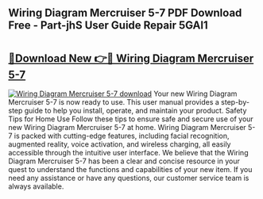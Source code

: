 ## Wiring Diagram Mercruiser 5-7 PDF Download Free - Part-jhS User Guide Repair 5GAl1

# <h2><a href="http://dfmc1h7.blite.top/?on=Wiring+Diagram+Mercruiser+5-7">🔗Download New 👉🔴 Wiring Diagram Mercruiser 5-7</a></h2>

[![Wiring Diagram Mercruiser 5-7 download](https://i.imgur.com/lujVjoI.png)](http://dfmc1h7.blite.top/?on=Wiring+Diagram+Mercruiser+5-7)
Your new Wiring Diagram Mercruiser 5-7 is now ready to use. This user manual provides a step-by-step guide to help you install, operate, and maintain your product. Safety Tips for Home Use Follow these tips to ensure safe and secure use of your new Wiring Diagram Mercruiser 5-7 at home. Wiring Diagram Mercruiser 5-7 is packed with cutting-edge features, including facial recognition, augmented reality, voice activation, and wireless charging, all easily accessible through the intuitive user interface. We believe that the Wiring Diagram Mercruiser 5-7 has been a clear and concise resource in your quest to understand the functions and capabilities of your new item. If you need any assistance or have any questions, our customer service team is always available.
